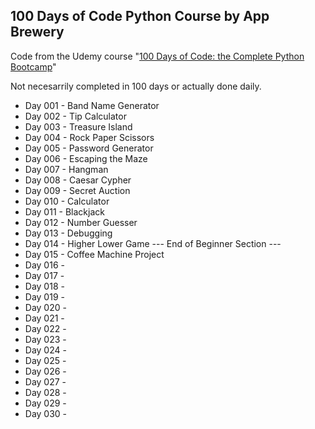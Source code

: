 ## 100 Days of Code Python Course by App Brewery

Code from the Udemy course "[100 Days of Code: the Complete Python Bootcamp](https://www.udemy.com/course/100-days-of-code/)"

Not necesarrily completed in 100 days or actually done daily.

* Day 001 - Band Name Generator
* Day 002 - Tip Calculator
* Day 003 - Treasure Island
* Day 004 - Rock Paper Scissors
* Day 005 - Password Generator
* Day 006 - Escaping the Maze
* Day 007 - Hangman
* Day 008 - Caesar Cypher
* Day 009 - Secret Auction
* Day 010 - Calculator
* Day 011 - Blackjack
* Day 012 - Number Guesser
* Day 013 - Debugging
* Day 014 - Higher Lower Game
--- End of Beginner Section ---
* Day 015 - Coffee Machine Project
* Day 016 -
* Day 017 -
* Day 018 -
* Day 019 -
* Day 020 -
* Day 021 -
* Day 022 -
* Day 023 -
* Day 024 -
* Day 025 -
* Day 026 -
* Day 027 -
* Day 028 -
* Day 029 -
* Day 030 -
